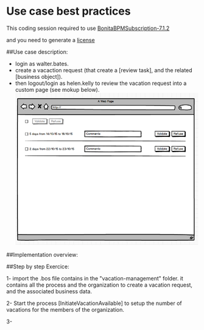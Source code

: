 # Use case best practices

This coding session required to use [BonitaBPMSubscription-7.1.2](https://drive.google.com/a/bonitasoft.com/file/d/0B1YJSVB3Qh-9WklYREpmcDZ6dFk/view?usp=sharing)

and you need to generate a [license](https://v2.customer.bonitasoft.com/license/request) 



##Use case description:

- login as walter.bates.
- create a vacaction request (that create a [review task], and the related [business object]). 
- then logout/login as helen.kelly to review the vacation request into a custom page (see mokup below).
![Mockup](/use-case-best-practices/vacation-management/mockup.png?raw=true "Mockup for the review vacation page") 


##Implementation overview:




##Step by step Exercice:

1- import the .bos file contains in the "vacation-management" folder.
it contains all the process and the organization to create a vacation request, and the associated business data.

2- Start the process [InitiateVacationAvailable] to setup the number of vacations for the members of the organization.

3- 



